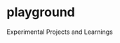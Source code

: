 # playground
Experimental Projects and Learnings



<script src="https://maxjoles.github.io/playground/file-name-here"></script>
